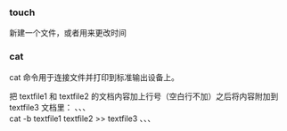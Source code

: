 ### touch
新建一个文件，或者用来更改时间

### cat
cat 命令用于连接文件并打印到标准输出设备上。

把 textfile1 和 textfile2 的文档内容加上行号（空白行不加）之后将内容附加到 textfile3 文档里：
、、、  
cat -b textfile1 textfile2 >> textfile3
、、、
